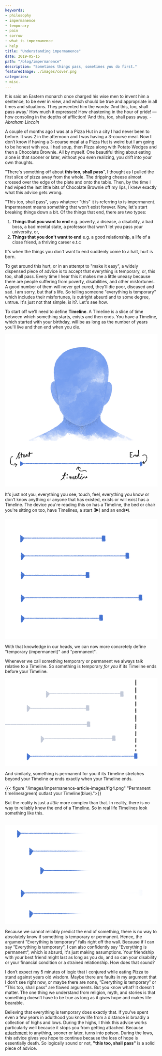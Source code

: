```yaml
---
keywords:
- philosophy
- impermanence
- temporary
- pain
- sorrow
- what is impermanence
- help
title: "Understanding impermanence"
date: 2019-05-15
path: "/blog/impermanence"
description: "Sometimes things pass, sometimes you do first."
featuredImage: ./images/cover.png
categories: 
- misc.
---
```

It is said an Eastern monarch once charged his wise men to invent him a sentence, to be ever in view, and which should be true and appropriate in all times and situations. They presented him the words: ‘And this, too, shall pass away.’ How much it expresses! How chastening in the hour of pride! —how consoling in the depths of affliction! ‘And this, too, shall pass away. - *Abraham Lincoln*

A couple of months ago I was at a Pizza Hut in a city I had never been to before. It was 2 in the afternoon and I was having a 3-course meal. Now I don’t know if having a 3-course meal at a Pizza Hut is weird but I am going to be honest with you. I had soup, then Pizza along with Potato Wedges and then a Chocolate Brownie. All by myself. One beautiful thing about eating alone is that sooner or later, without you even realizing, you drift into your own thoughts.

"There's something off about **this too, shall pass**", I thought as I pulled the first slice of pizza away from the whole. The dripping cheese almost crossed over the edge of the plate and onto the table. Then, by the time I had wiped the last little bits of Chocolate Brownie off my lips, I knew exactly what this advice gets wrong.

"This too, shall pass", says whatever "this" it is referring to is impermanent. Impermanent means something that won't exist forever. Now, let's start breaking things down a bit. Of the things that end, there are two types: 

1. **Things that you want to end** e.g. poverty, a disease, a disability, a bad boss, a bad mental state, a professor that won't let you pass your university, or, 
2. **Things that you don't want to end** e.g. a good relationship, a life of a close friend, a thriving career e.t.c

It's when the things you don't want to end suddenly come to a halt, hurt is born.

To get around this hurt, or in an attempt to "make it easy", a widely dispensed piece of advice is to accept that everything is temporary, or, this too, shall pass. Every time I hear this it makes me a little uneasy because there are people suffering from poverty, disabilities, and other misfortunes. A good number of them will never get cured, they'll die poor, diseased and sad. I am sorry, but that's life. So telling someone "everything is temporary" which includes their misfortunes, is outright absurd and to some degree, untrue. It's just not that simple, is it?. Let's see how.

To start off we'll need to define **Timeline**. A Timeline is a slice of time between which something starts, exists and then ends. You have a Timeline, which started with your birthday, will be as long as the number of years you'll live and then end when you die. 

![Your timeline](./images/fig1.png)

It's just not you, everything you see, touch, feel, everything you know or don't know anything or anyone that has existed, exists or will exist has a Timeline. The device you're reading this on has a Timeline, the bed or chair you're sitting on too, have Timelines, a start (&#9658;) and an end(&#9726;).

![Timelines](./images/fig2.png)

With that knowledge in our heads, we can now more concretely define "temporary (impermanent)" and "permanent". 

Whenever we call something temporary or permanent we always talk relative to a Timeline. So something is temporary *for you* if its Timeline ends before your Timeline.

![Temporary Timelines(grey) end before your Timeline(blue) does.](./images/fig3.png)

And similarly, something is permanent for you if its Timeline stretches beyond your Timeline or ends exactly when your Timeline ends.

{{< figure "/images/impermanence-article-images/fig4.png" "Permanent timelines(green) outlast your Timeline(blue).">}}

But the reality is just a *little* more complex than that. In reality, there is no way to reliably know the end of a Timeline. So in real life Timelines look something like this.

\
![](./images/fig5.png)

Because we cannot reliably predict the end of something, there is no way to absolutely know if something is temporary or permanent. Hence, the argument "Everything is temporary" falls right off the wall. Because if I can say "Everything is temporary", I can also confidently say "Everything is permanent", which is absurd, it's just making assumptions. Your friendship with your best friend might last as long as you do, and so can your disability or your financial condition or a strained relationship. How does that sound?

I don’t expect my 5 minutes of logic that I conjured while eating Pizza to stand against years old wisdom. Maybe there are faults in my argument that I don’t see right now, or maybe there are none, “Everything is temporary” or “This too, shall pass” are flawed arguments. But you know what? It doesn’t matter. The one thing we understand from religion, myth, and stories is that something doesn’t have to be true as long as it gives hope and makes life bearable.

Believing that everything is temporary does exactly that. If you’ve spent even a few years in adulthood you know life from a distance is broadly a collection of highs and lows. During the highs, I think this advice works particularly well because it stops you from getting attached. Because [attachment](https://www.instagram.com/p/BtAw2pWnrc6/) to anything, sooner or later, turns into poison. During the lows, this advice gives you hope to continue because the loss of hope is essentially death. So logically sound or not, **"this too, shall pass"** is a solid piece of advice.
